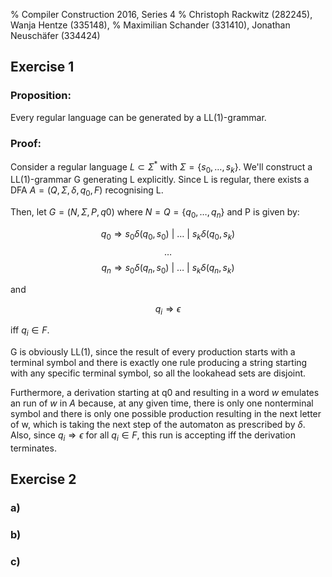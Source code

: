 % Compiler Construction 2016, Series 4
% Christoph Rackwitz (282245), Wanja Hentze (335148),
% Maximilian Schander (331410), Jonathan Neuschäfer (334424)

## Exercise 1

### Proposition:

Every regular language can be generated by a LL(1)-grammar.

### Proof:

Consider a regular language $L \subset \Sigma^*$ with $\Sigma = \{s_0, \dots, s_k\}$. We'll construct a LL(1)-grammar G generating L explicitly.
Since L is regular, there exists a DFA $A = (Q, \Sigma, \delta, q_0, F)$ recognising L.

Then, let $G = (N, \Sigma, P, q0)$ where $N = Q = \{q_0, \dots, q_n\}$ and P is given by:

$$q_0 \Rightarrow s_0 \delta (q_0, s_0) ~|~ \dots ~|~ s_k \delta (q_0, s_k) $$
$$ \dots $$
$$q_n \Rightarrow s_0 \delta (q_n, s_0) ~|~ \dots ~|~ s_k \delta (q_n, s_k) $$

and

$$q_i \Rightarrow \epsilon$$

iff $q_i \in F$.

G is obviously LL(1), since the result of every production starts with a terminal symbol and there is exactly one rule producing a string starting with any specific terminal symbol, so all the lookahead sets are disjoint.

Furthermore, a derivation starting at q0 and resulting in a word $w$ emulates an run of $w$ in $A$ because, at any given time, there is only one nonterminal symbol and there is only one possible production resulting in the next letter of w, which is taking the next step of the automaton as prescribed by $\delta$. Also, since $q_i \Rightarrow \epsilon$ for all $q_i \in F$, this run is accepting iff the derivation terminates.

## Exercise 2

### a)

### b)

### c)


